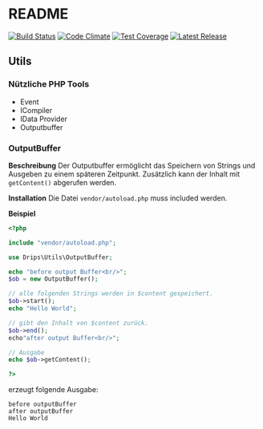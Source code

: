 # README

[![Build Status](https://travis-ci.org/Prowect/Utils.svg)](https://travis-ci.org/Prowect/Utils)
[![Code Climate](https://codeclimate.com/github/Prowect/Utils/badges/gpa.svg)](https://codeclimate.com/github/Prowect/Utils)
[![Test Coverage](https://codeclimate.com/github/Prowect/Utils/badges/coverage.svg)](https://codeclimate.com/github/Prowect/Utils/coverage)
[![Latest Release](https://img.shields.io/packagist/v/drips/Utils.svg)](https://packagist.org/packages/drips/utils)

## Utils


### Nützliche PHP Tools

* Event
* ICompiler
* IData Provider
* Outputbuffer

### OutputBuffer

**Beschreibung**
Der Outputbuffer ermöglicht das Speichern von Strings und Ausgeben zu einem späteren Zeitpunkt. Zusätzlich kann der Inhalt mit `getContent()`  abgerufen werden.

**Installation**
Die Datei `vendor/autoload.php` muss included werden.

**Beispiel**

```php
<?php

include "vendor/autoload.php";

use Drips\Utils\OutputBuffer;

echo "before output Buffer<br/>";
$ob = new OutputBuffer();

// alle folgenden Strings werden in $content gespeichert.
$ob->start();
echo "Hello World";

// gibt den Inhalt von $content zurück.
$ob->end();
echo"after output Buffer<br/>";

// Ausgabe
echo $ob->getContent();

?>
```

erzeugt folgende Ausgabe:

```
before outputBuffer
after outputBuffer
Hello World
```
